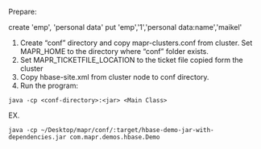 Prepare:

create 'emp', 'personal data'
put 'emp','1','personal data:name','maikel'


1. Create “conf” directory and copy mapr-clusters.conf from cluster. Set MAPR_HOME to the directory where “conf” folder exists.
2. Set MAPR_TICKETFILE_LOCATION to the ticket file copied form the cluster
3. Copy hbase-site.xml from cluster node to conf directory. 
4. Run the program:

`java -cp <conf-directory>:<jar> <Main Class>`

  EX.
  
 `java -cp ~/Desktop/mapr/conf/:target/hbase-demo-jar-with-dependencies.jar com.mapr.demos.hbase.Demo`
